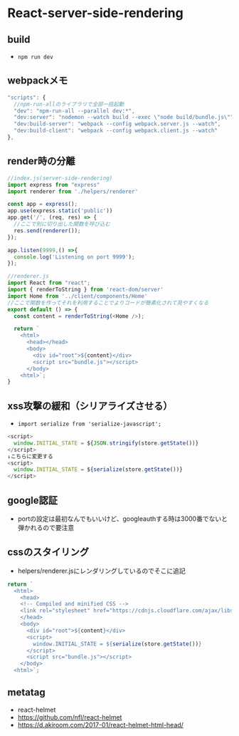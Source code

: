# React-server-side-rendering
## build
- `npm run dev`

## webpackメモ
```js
"scripts": {
  //npm-run-allのライブラリで全部一括起動
  "dev": "npm-run-all --parallel dev:*",
  "dev:server": "nodemon --watch build --exec \"node build/bundle.js\"",
  "dev:build-server": "webpack --config webpack.server.js --watch",
  "dev:build-client": "webpack --config webpack.client.js --watch"
},
```

## render時の分離
```js
//index.js(server-side-rendering)
import express from "express"
import renderer from './helpers/renderer'

const app = express();
app.use(express.static('public'))
app.get('/', (req, res) => {
  //ここで別に切り出した関数を呼び込む
  res.send(renderer());
});

app.listen(9999,() =>{
  console.log('Listening on port 9999');
});

```

```js
//renderer.js
import React from "react";
import { renderToString } from 'react-dom/server'
import Home from '../client/components/Home'
//ここで関数を作ってそれを利用することでよりコードが簡素化されて見やすくなる
export default () => {
  const content = renderToString(<Home />);

  return `
    <html>
      <head></head>
      <body>
        <div id="root">${content}</div>
        <script src="bundle.js"></script>
      </body>
    <html>`;
}
```


## xss攻撃の緩和（シリアライズさせる）
- `import serialize from 'serialize-javascript';`
```js
<script>
  window.INITIAL_STATE = ${JSON.stringify(store.getState())}
</script>
↓こちらに変更する
<script>
  window.INITIAL_STATE = ${serialize(store.getState())}
</script>
```

## google認証
- portの設定は最初なんでもいいけど、googleauthする時は3000番でないと弾かれるので要注意

## cssのスタイリング
- helpers/renderer.jsにレンダリングしているのでそこに追記
```js
return `
  <html>
    <head>
    <!-- Compiled and minified CSS -->
    <link rel="stylesheet" href="https://cdnjs.cloudflare.com/ajax/libs/materialize/1.0.0-rc.2/css/materialize.min.css">
    </head>
    <body>
      <div id="root">${content}</div>
      <script>
        window.INITIAL_STATE = ${serialize(store.getState())}
      </script>
      <script src="bundle.js"></script>
    </body>
  <html>`;
```


## metatag
- react-helmet
- https://github.com/nfl/react-helmet
- https://d.akiroom.com/2017-01/react-helmet-html-head/
